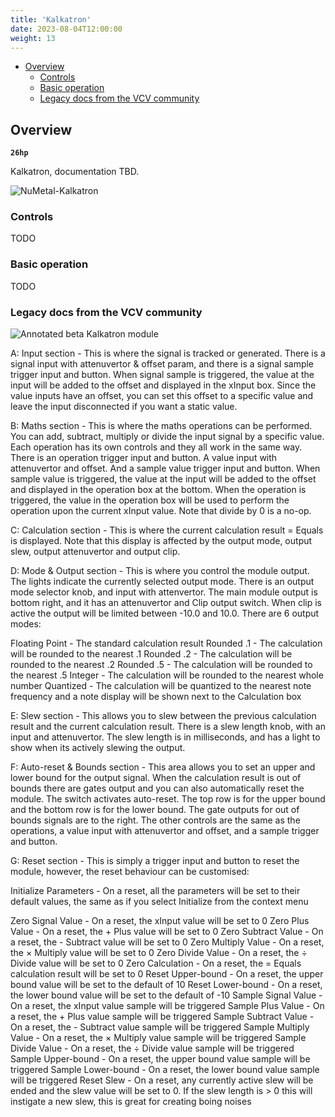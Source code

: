 ```yaml
---
title: 'Kalkatron'
date: 2023-08-04T12:00:00
weight: 13
---
```


- [Overview](#overview)
  - [Controls](#controls)
  - [Basic operation](#basic-operation)
  - [Legacy docs from the VCV community](#legacy-docs-from-the-vcv-community)

## Overview

**`26hp`**

Kalkatron, documentation TBD.

![NuMetal-Kalkatron](/DanTModules-Manual/images/kalkatron.png)

### Controls

TODO

### Basic operation

TODO

### Legacy docs from the VCV community

![Annotated beta Kalkatron module](/DanTModules-Manual/images/kalkatron-legacy.png)

A: Input section - This is where the signal is tracked or generated.
There is a signal input with attenuvertor & offset param, and there is a signal sample trigger input
and button. When signal sample is triggered, the value at the input will be added to the offset and
displayed in the xInput box. Since the value inputs have an offset, you can set this offset to a
specific value and leave the input disconnected if you want a static value.

B: Maths section - This is where the maths operations can be performed. You can add, subtract,
multiply or divide the input signal by a specific value. Each operation has its own controls and
they all work in the same way. There is an operation trigger input and button. A value input with
attenuvertor and offset. And a sample value trigger input and button. When sample value is
triggered, the value at the input will be added to the offset and displayed in the operation box at
the bottom. When the operation is triggered, the value in the operation box will be used to perform
the operation upon the current xInput value. Note that divide by 0 is a no-op.

C: Calculation section - This is where the current calculation result = Equals is displayed. Note
that this display is affected by the output mode, output slew, output attenuvertor and output clip.

D: Mode & Output section - This is where you control the module output. The lights indicate the
currently selected output mode. There is an output mode selector knob, and input with attenvertor.
The main module output is bottom right, and it has an attenuvertor and Clip output switch. When clip
is active the output will be limited between -10.0 and 10.0. There are 6 output modes:

Floating Point - The standard calculation result
Rounded .1 - The calculation will be rounded to the nearest .1
Rounded .2 - The calculation will be rounded to the nearest .2
Rounded .5 - The calculation will be rounded to the nearest .5
Integer - The calculation will be rounded to the nearest whole number
Quantized - The calculation will be quantized to the nearest note frequency and a note display will
be shown next to the Calculation box

E: Slew section - This allows you to slew between the previous calculation result and the current
calculation result. There is a slew length knob, with an input and attenuvertor. The slew length is
in milliseconds, and has a light to show when its actively slewing the output.

F: Auto-reset & Bounds section - This area allows you to set an upper and lower bound for the output
signal. When the calculation result is out of bounds there are gates output and you can also
automatically reset the module. The switch activates auto-reset. The top row is for the upper bound
and the bottom row is for the lower bound. The gate outputs for out of bounds signals are to the
right. The other controls are the same as the operations, a value input with attenuvertor and
offset, and a sample trigger and button.

G: Reset section - This is simply a trigger input and button to reset the module, however, the reset
behaviour can be customised:

Initialize Parameters - On a reset, all the parameters will be set to their default values, the same
as if you select Initialize from the context menu

Zero Signal Value - On a reset, the xInput value will be set to 0
Zero Plus Value - On a reset, the + Plus value will be set to 0
Zero Subtract Value - On a reset, the - Subtract value will be set to 0
Zero Multiply Value - On a reset, the × Multiply value will be set to 0
Zero Divide Value - On a reset, the ÷ Divide value will be set to 0
Zero Calculation - On a reset, the = Equals calculation result will be set to 0
Reset Upper-bound - On a reset, the upper bound value will be set to the default of 10
Reset Lower-bound - On a reset, the lower bound value will be set to the default of -10
Sample Signal Value - On a reset, the xInput value sample will be triggered
Sample Plus Value - On a reset, the + Plus value sample will be triggered
Sample Subtract Value - On a reset, the - Subtract value sample will be triggered
Sample Multiply Value - On a reset, the × Multiply value sample will be triggered
Sample Divide Value - On a reset, the ÷ Divide value sample will be triggered
Sample Upper-bound - On a reset, the upper bound value sample will be triggered
Sample Lower-bound - On a reset, the lower bound value sample will be triggered
Reset Slew - On a reset, any currently active slew will be ended and the slew value will be set to
0. If the slew length is > 0 this will instigate a new slew, this is great for creating boing noises
